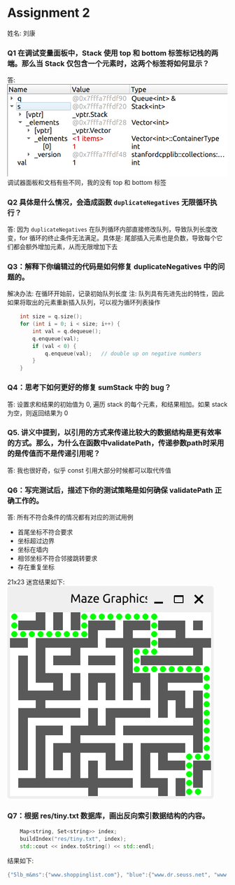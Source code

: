 # Assignment 2
姓名: 刘康

### Q1 在调试变量面板中，Stack 使用 top 和 bottom 标签标记栈的两端。那么当 Stack 仅包含一个元素时，这两个标签将如何显示？
答: 
![](img/q1.png)
调试器面板和文档有些不同，我的没有 top 和 bottom 标签

### Q2 具体是什么情况，会造成函数 `duplicateNegatives` 无限循环执行？
答: 因为 `duplicateNegatives` 在队列循环内部直接修改队列，导致队列长度改变，for 循环的终止条件无法满足。具体是: 尾部插入元素也是负数，导致每个它们都会额外增加元素，从而无限增加下去

### Q3：解释下你编辑过的代码是如何修复 duplicateNegatives 中的问题的。
解决办法: 
在循环开始前，记录初始队列长度
注: 队列具有先进先出的特性，因此如果将取出的元素重新插入队列，可以视为循环列表操作
```c++
    int size = q.size();
    for (int i = 0; i < size; i++) {
        int val = q.dequeue();
        q.enqueue(val);
        if (val < 0) {
            q.enqueue(val);   // double up on negative numbers
        }
    }
```

### Q4：思考下如何更好的修复 sumStack 中的 bug？
答: 设置求和结果的初始值为 0, 遍历 stack 的每个元素，和结果相加。如果 stack 为空，则返回结果为 0


### Q5. 讲义中提到，以引用的方式来传递比较大的数据结构是更有效率的方式。那么，为什么在函数中validatePath，传递参数path时采用的是传值而不是传递引用呢？
答: 我也很好奇，似乎 const 引用大部分时候都可以取代传值

### Q6：写完测试后，描述下你的测试策略是如何确保 validatePath 正确工作的。
答: 所有不符合条件的情况都有对应的测试用例
- 首尾坐标不符合要求
- 坐标超过边界
- 坐标在墙内
- 相邻坐标不符合邻接跳转要求
- 存在重复坐标

21x23 迷宫结果如下: 
![](img/maze.png)



### Q7：根据 res/tiny.txt 数据库，画出反向索引数据结构的内容。

```c++
    Map<string, Set<string>> index;
    buildIndex("res/tiny.txt", index);
    std::cout << index.toString() << std::endl;
```
结果如下: 

```c++
{"5lb_m&ms":{"www.shoppinglist.com"}, "blue":{"www.dr.seuss.net", "www.rainbow.org"}, "bread":{"www.shoppinglist.com"}, "eat":{"www.bigbadwolf.com"}, "fish":{"www.bigbadwolf.com", "www.dr.seuss.net", "www.shoppinglist.com"}, "green":{"www.rainbow.org"}, "i":{"www.bigbadwolf.com"}, "milk":{"www.shoppinglist.com"}, "one":{"www.dr.seuss.net"}, "red":{"www.dr.seuss.net", "www.rainbow.org"}, "two":{"www.dr.seuss.net"}}
```

